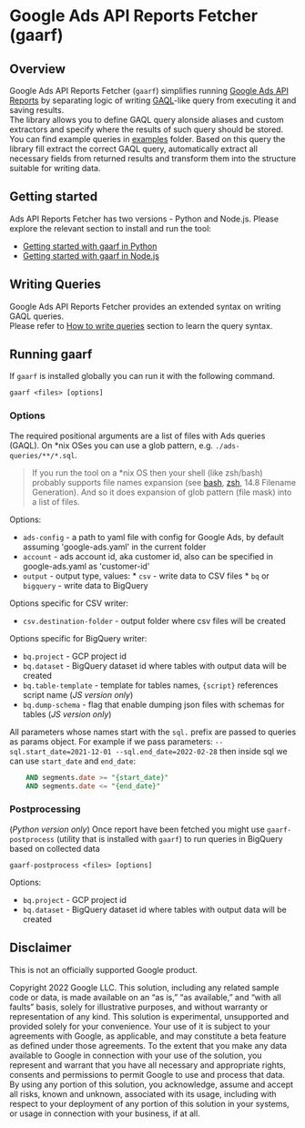 # Google Ads API Reports Fetcher (gaarf)

## Overview

Google Ads API Reports Fetcher (`gaarf`) simplifies running [Google Ads API Reports](https://developers.google.com/google-ads/api/fields/v9/overview)
by separating logic of writing [GAQL](https://developers.google.com/google-ads/api/docs/query/overview)-like query from executing it and saving results.\
The library allows you to define GAQL query alonside aliases and custom extractors and specify where the results of such query should be stored. You can find example queries in [examples](examples) folder. Based on this query the library fill extract the correct GAQL query, automatically extract all necessary fields from returned results and transform them into the structure suitable for writing data.


## Getting started

Ads API Reports Fetcher has two versions - Python and Node.js.
Please explore the relevant section to install and run the tool:

* [Getting started with gaarf in Python](py/README.md)
* [Getting started with gaarf in Node.js](js/README.md)

## Writing Queries

Google Ads API Reports Fetcher provides an extended syntax on writing GAQL queries.\
Please refer to [How to write queries](docs/how-to-write-queries.md) section to learn the query syntax.

## Running gaarf

If `gaarf` is installed globally you can run it with the following command.

```shell
gaarf <files> [options]
```

### Options
The required positional arguments are a list of files with Ads queries (GAQL).
On *nix OSes you can use a glob pattern, e.g. `./ads-queries/**/*.sql`.

> If you run the tool on a *nix OS then your shell (like zsh/bash) probably
> supports file names expansion (see [bash](https://www.gnu.org/software/bash/manual/html_node/Filename-Expansion.html),
> [zsh](https://zsh.sourceforge.io/Doc/Release/Expansion.html), 14.8 Filename Generation).
> And so it does expansion of glob pattern (file mask) into a list of files.

Options:
* `ads-config` - a path to yaml file with config for Google Ads,
               by default assuming 'google-ads.yaml' in the current folder
* `account` - ads account id, aka customer id, also can be specified in google-ads.yaml as 'customer-id'
* `output` - output type,
           values:
           * `csv` - write data to CSV files
           * `bq` or `bigquery` - write data to BigQuery

Options specific for CSV writer:
* `csv.destination-folder` - output folder where csv files will be created

Options specific for BigQuery writer:
* `bq.project` - GCP project id
* `bq.dataset` - BigQuery dataset id where tables with output data will be created
* `bq.table-template`  - template for tables names, `{script}` references script name (*JS version only*)
* `bq.dump-schema` - flag that enable dumping json files with schemas for tables (*JS version only*)

All parameters whose names start with the `sql.` prefix are passed to queries as params object.
For example if we pass parameters: `--sql.start_date=2021-12-01 --sql.end_date=2022-02-28`
then inside sql we can use `start_date` and `end_date`:
```sql
    AND segments.date >= "{start_date}"
    AND segments.date <= "{end_date}"
```

### Postprocessing

(*Python version only*) Once report have been fetched you might use `gaarf-postprocess` (utility that is installed with `gaarf`) to run queries in BigQuery based on collected data 

```shell
gaarf-postprocess <files> [options]
```

Options:
* `bq.project` - GCP project id
* `bq.dataset` - BigQuery dataset id where tables with output data will be created


## Disclaimer
This is not an officially supported Google product.

Copyright 2022 Google LLC. This solution, including any related sample code or data, is made available on an “as is,” “as available,” and “with all faults” basis, solely for illustrative purposes, and without warranty or representation of any kind. This solution is experimental, unsupported and provided solely for your convenience. Your use of it is subject to your agreements with Google, as applicable, and may constitute a beta feature as defined under those agreements. To the extent that you make any data available to Google in connection with your use of the solution, you represent and warrant that you have all necessary and appropriate rights, consents and permissions to permit Google to use and process that data. By using any portion of this solution, you acknowledge, assume and accept all risks, known and unknown, associated with its usage, including with respect to your deployment of any portion of this solution in your systems, or usage in connection with your business, if at all.

